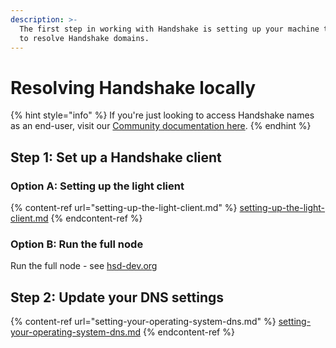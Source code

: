```yaml
---
description: >-
  The first step in working with Handshake is setting up your machine to be able
  to resolve Handshake domains.
---
```


# Resolving Handshake locally

{% hint style="info" %}
If you're just looking to access Handshake names as an end-user, visit our [Community documentation here](../../starting-from-zero/how-to-access-handshake-sites).
{% endhint %}

## Step 1: Set up a Handshake client

### Option A: Setting up the light client

{% content-ref url="setting-up-the-light-client.md" %}
[setting-up-the-light-client.md](setting-up-the-light-client.md)
{% endcontent-ref %}

### Option B: Run the full node

Run the full node - see [hsd-dev.org](https://hsd-dev.org/)

## Step 2: Update your DNS settings

{% content-ref url="setting-your-operating-system-dns.md" %}
[setting-your-operating-system-dns.md](setting-your-operating-system-dns.md)
{% endcontent-ref %}



####
